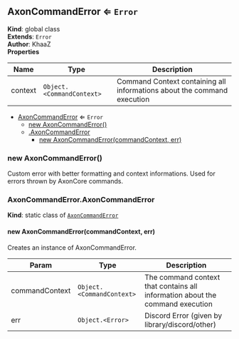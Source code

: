 <a name="AxonCommandError"></a>

## AxonCommandError ⇐ <code>Error</code>
**Kind**: global class  
**Extends**: <code>Error</code>  
**Author**: KhaaZ  
**Properties**

| Name | Type | Description |
| --- | --- | --- |
| context | <code>Object.&lt;CommandContext&gt;</code> | Command Context containing all informations about the command execution |


* [AxonCommandError](#AxonCommandError) ⇐ <code>Error</code>
    * [new AxonCommandError()](#new_AxonCommandError_new)
    * [.AxonCommandError](#AxonCommandError.AxonCommandError)
        * [new AxonCommandError(commandContext, err)](#new_AxonCommandError.AxonCommandError_new)

<a name="new_AxonCommandError_new"></a>

### new AxonCommandError()
Custom error with better formatting and context informations.
Used for errors thrown by AxonCore commands.

<a name="AxonCommandError.AxonCommandError"></a>

### AxonCommandError.AxonCommandError
**Kind**: static class of [<code>AxonCommandError</code>](#AxonCommandError)  
<a name="new_AxonCommandError.AxonCommandError_new"></a>

#### new AxonCommandError(commandContext, err)
Creates an instance of AxonCommandError.


| Param | Type | Description |
| --- | --- | --- |
| commandContext | <code>Object.&lt;CommandContext&gt;</code> | The command context that contains all information about the command execution |
| err | <code>Object.&lt;Error&gt;</code> | Discord Error (given by library/discord/other) |

